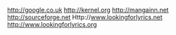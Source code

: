 http://google.co.uk http://kernel.org http://mangainn.net
http://sourceforge.net 
Http://www.lookingforlyrics.net http://www.lookingforlyrics.org
